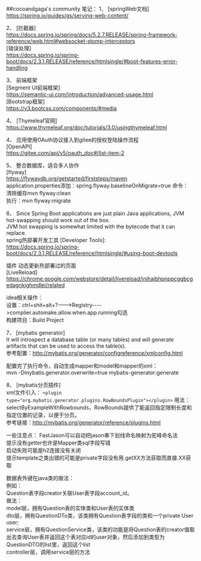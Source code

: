  
##cocoandgaga's community 
 笔记： 
 1、
 [springWeb文档]   
 https://spring.io/guides/gs/serving-web-content/

 2、 
 [拦截器]  
 https://docs.spring.io/spring/docs/5.2.7.RELEASE/spring-framework-reference/web.html#websocket-stomp-interceptors  
 [错误处理]  
 https://docs.spring.io/spring-boot/docs/2.3.1.RELEASE/reference/htmlsingle/#boot-features-error-handling
 
 
 3、
 前端框架  
 [Segment UI前端框架]  
 https://semantic-ui.com/introduction/advanced-usage.html  
 [Bootstrap框架]   
 https://v3.bootcss.com/components/#media
 
 4、
 [Thymeleaf官网]  
 https://www.thymeleaf.org/doc/tutorials/3.0/usingthymeleaf.html
  
 4、
  应用使用OAuth协议接入到gitee的授权登陆操作流程  
  [OpenAPI]  
  https://gitee.com/api/v5/oauth_doc#/list-item-2
  
 5、
 整合数据库，适合多人协作  
 [flyway]  
 https://flywaydb.org/getstarted/firststeps/maven    
 application.properties添加：spring.flyway.baselineOnMigrate=true
 命令：  
 清除缓存mvn flyway:clean  
 执行：mvn flyway:migrate  

 
 6、
 Since Spring Boot applications are just plain Java applications, JVM hot-swapping should work out of the box.     
 JVM hot swapping is somewhat limited with the bytecode that it can replace.    
 spring热部署开发工具
 [Developer Tools]:  
 https://docs.spring.io/spring-boot/docs/2.3.1.RELEASE/reference/htmlsingle/#using-boot-devtools  
   
  插件 动态更新热部署过的页面    
  [LiveReload]    
  https://chrome.google.com/webstore/detail/livereload/jnihajbhpnppcggbcgedagnkighmdlei/related
  
  idea相关操作：  
  设置：ctrl+shit+alt+?--->Registry---->complier.automake.allow.when.app.running勾选  
  构建项目：Build Project
  
  7、 
  [mybatis generator]  
  It will introspect a database table (or many tables) and will generate artifacts that can be used to access the table(s).  
  参考配置：http://mybatis.org/generator/configreference/xmlconfig.html
  
  配置完了执行命令，自动生成mapper和model和mapper的xml：  
  mvn -Dmybatis.generator.overwrite=true mybatis-generator:generate
  
  8、
  [mybatis分页插件]  
  xml文件引入： 
 ```<plugin type="org.mybatis.generator.plugins.RowBoundsPlugin"></plugin>``` 
  用法：selectByExampleWithRowbounds，RowBounds提供了能返回指定限制长度和指定位置的记录，以便于分页。     
  参考链接：http://mybatis.org/generator/reference/plugins.html       
  
  
一些注意点：
  FastJason可以自动把jason串下划线命名映射为驼峰命名法  
  提示没有getter也许是Mapper类sql字段写错  
  启动失败可能是h2连接没有关闭  
  提示template之类出错的可能是private字段没有用.getXX方法获取而直接.XX获取  
   
   数据表外键在java类的做法：  
   例如：  
   Question表字段creator关联User表字段account_id。  
   做法：    
   model层，拥有Question表的实体类和User表的实体类  
   dto层，拥有QuestionDTo类，该类拥有Question表字段的类和一个private User user;  
   service层，拥有QuestionService类，该类的功能是将Question表的creator值取出去查询User表并返回这个表对应id的user对象，然后添加到类型为QuestionDTO的list里，返回这个list  
   controller层，调用service层的方法  
  
  
 
 
 